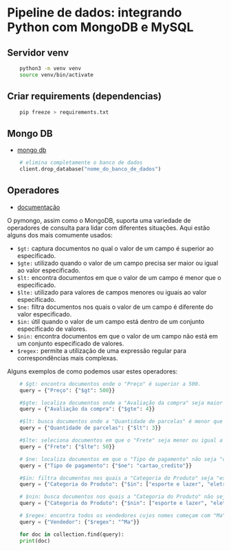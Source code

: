 # Pipeline de dados: integrando Python com MongoDB e MySQL

## Servidor venv

```bash
    python3 -m venv venv
    source venv/bin/activate
```

## Criar requirements (dependencias)

```bash
    pip freeze > requirements.txt
```

## Mongo DB

- [mongo db](https://cloud.mongodb.com/v2/59f05e733b34b96d93ee5d20#/clusters)

```python
    # elimina completamente o banco de dados
    client.drop_database("nome_do_banco_de_dados")
```

## Operadores

- [documentação](https://www.mongodb.com/docs/manual/reference/operator/query/)

O pymongo, assim como o MongoDB, suporta uma variedade de operadores de consulta para lidar com diferentes situações. Aqui estão alguns dos mais comumente usados:

- `$gt:` captura documentos no qual o valor de um campo é superior ao especificado.
- `$gte:` utilizado quando o valor de um campo precisa ser maior ou igual ao valor especificado.
- `$lt:` encontra documentos em que o valor de um campo é menor que o especificado.
- `$lte:` utilizado para valores de campos menores ou iguais ao valor especificado.
- `$ne:` filtra documentos nos quais o valor de um campo é diferente do valor especificado.
- `$in:` útil quando o valor de um campo está dentro de um conjunto especificado de valores.
- `$nin:` encontra documentos em que o valor de um campo não está em um conjunto especificado de valores.
- `$regex:` permite a utilização de uma expressão regular para correspondências mais complexas.

Alguns exemplos de como podemos usar estes operadores:

```python
    # $gt: encontra documentos onde o "Preço" é superior a 500.
    query = {"Preço": {"$gt": 500}}

    #$gte: localiza documentos onde a "Avaliação da compra" seja maior ou igual a 4.
    query = {"Avaliação da compra": {"$gte": 4}}

    #$lt: busca documentos onde a "Quantidade de parcelas" é menor que 3.
    query = {"Quantidade de parcelas": {"$lt": 3}}

    #$lte: seleciona documentos em que o "Frete" seja menor ou igual a 50.
    query = {"Frete": {"$lte": 50}}

    # $ne: localiza documentos em que o "Tipo de pagamento" não seja "cartao_credito".
    query = {"Tipo de pagamento": {"$ne": "cartao_credito"}}

    #$in: filtra documentos nos quais a "Categoria do Produto" seja "esporte e lazer" ou "eletrônicos".
    query = {"Categoria do Produto": {"$in": ["esporte e lazer", "eletronicos"]}}

    # $nin: busca documentos nos quais a "Categoria do Produto" não seja nem "esporte e lazer" nem "eletrônicos".
    query = {"Categoria do Produto": {"$nin": ["esporte e lazer", "eletronicos"]}}

    # $regex: encontra todos os vendedores cujos nomes começam com "Ma".
    query = {"Vendedor": {"$regex": "^Ma"}}

    for doc in collection.find(query):
    print(doc)

```